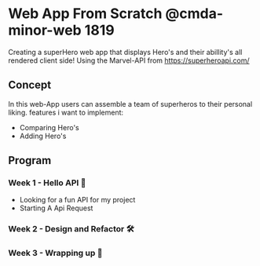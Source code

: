 # Web App From Scratch @cmda-minor-web 1819
Creating a superHero web app that displays Hero's and their abillity's all rendered client side! Using the Marvel-API from https://superheroapi.com/

## Concept
In this web-App users can assemble a team of superheros to their personal liking.
 features i want to implement:
 - Comparing Hero's
 - Adding Hero's

## Program

### Week 1 - Hello API 🐒
- Looking for a fun API for my project
- Starting A Api Request

### Week 2 - Design and Refactor 🛠


### Week 3 - Wrapping up 🎁


<!-- Add a link to your live demo in Github Pages 🌐-->

<!-- ☝️ replace this description with a description of your own work -->

<!-- replace the code in the /docs folder with your own, so you can showcase your work with GitHub Pages 🌍 -->

<!-- Add a nice poster image here at the end of the week, showing off your shiny frontend 📸 -->

<!-- Maybe a table of contents here? 📚 -->

<!-- How about a section that describes how to install this project? 🤓 -->

<!-- ...but how does one use this project? What are its features 🤔 -->

<!-- What external data source is featured in your project and what are its properties 🌠 -->

<!-- Maybe a checklist of done stuff and stuff still on your wishlist? ✅ -->

<!-- How about a license here? 📜 (or is it a licence?) 🤷 -->
